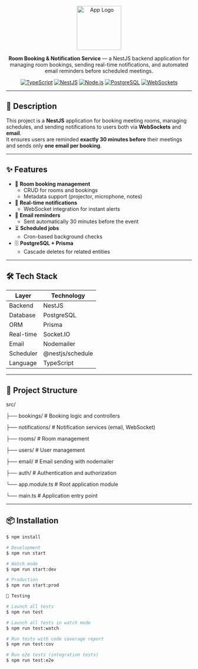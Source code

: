 <p align="center">
  <img src="https://nestjs.com/img/logo-small.svg" width="120" alt="App Logo" />
</p>

<p align="center">
  <b>Room Booking & Notification Service</b> — a NestJS backend application for managing room bookings, sending real-time notifications, and automated email reminders before scheduled meetings.
</p>

<p align="center">
<a href="https://www.typescriptlang.org/" target="_blank"><img src="https://img.shields.io/badge/TypeScript-5.0-blue" alt="TypeScript" /></a>
<a href="https://nestjs.com/" target="_blank"><img src="https://img.shields.io/badge/NestJS-Framework-red" alt="NestJS" /></a>
<a href="https://nodejs.org/" target="_blank"><img src="https://img.shields.io/badge/Node.js-18-green" alt="Node.js" /></a>
<a href="https://www.postgresql.org/" target="_blank"><img src="https://img.shields.io/badge/PostgreSQL-Database-blue" alt="PostgreSQL" /></a>
<a href="https://socket.io/" target="_blank"><img src="https://img.shields.io/badge/WebSockets-Socket.IO-yellow" alt="WebSockets" /></a>
</p>

---

## 📜 Description

This project is a **NestJS** application for booking meeting rooms, managing schedules, and sending notifications to users both via **WebSockets** and **email**.  
It ensures users are reminded **exactly 30 minutes before** their meetings and sends only **one email per booking**.

---

## ✨ Features

- 🏢 **Room booking management**
  - CRUD for rooms and bookings
  - Metadata support (projector, microphone, notes)
- 🔔 **Real-time notifications**
  - WebSocket integration for instant alerts
- 📧 **Email reminders**
  - Sent automatically 30 minutes before the event
- ⏳ **Scheduled jobs**
  - Cron-based background checks
- 🗄 **PostgreSQL + Prisma**
  - Cascade deletes for related entities

---

## 🛠 Tech Stack

| Layer       | Technology |
|-------------|------------|
| Backend     | NestJS |
| Database    | PostgreSQL |
| ORM         | Prisma |
| Real-time   | Socket.IO |
| Email       | Nodemailer |
| Scheduler   | @nestjs/schedule |
| Language    | TypeScript |

---

## 📂 Project Structure


src/


  ├── bookings/         # Booking logic and controllers

  ├── notifications/    # Notification services (email, WebSocket)

  ├── rooms/            # Room management

  ├── users/            # User management

  ├── email/            # Email sending with nodemailer

  ├── auth/             # Authentication and authorization
  
└── app.module.ts     # Root application module

└── main.ts             # Application entry point



---

## 📦 Installation

```bash
$ npm install

# Development
$ npm run start

# Watch mode
$ npm run start:dev

# Production
$ npm run start:prod

🧪 Testing

# Launch all tests
$ npm run test

# Launch all tests in watch mode
$ npm run test:watch

# Run tests with code coverage report
$ npm run test:cov

# Run e2e tests (integration tests)
$ npm run test:e2e

